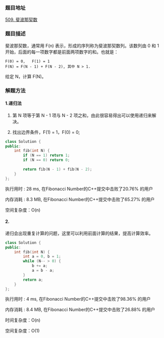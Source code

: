 ### 题目地址
[509. 斐波那契数](https://leetcode-cn.com/problems/fibonacci-number/)

### 题目描述
斐波那契数，通常用 F(n) 表示，形成的序列称为斐波那契数列。该数列由 0 和 1 开始，后面的每一项数字都是前面两项数字的和。也就是：

```
F(0) = 0,   F(1) = 1
F(N) = F(N - 1) + F(N - 2), 其中 N > 1.
```

给定 N，计算 F(N)。

### 解题方法

#### 1.递归法
1. 第 N 项等于第 N - 1 项与 N - 2 项之和，由此很容易得出可以使用递归来解决。

2. 找出边界条件，F(1) = 1，F(0) = 0;

```C++
class Solution {
public:
    int fib(int N) {
        if (N == 1) return 1;
        if (N == 0) return 0;
        
        return fib(N - 1) + fib(N - 2);
    }
};
```
执行用时 : 28 ms, 在Fibonacci Number的C++提交中击败了20.76% 的用户

内存消耗 : 8.3 MB, 在Fibonacci Number的C++提交中击败了65.27% 的用户

空间复杂度：O(n)

#### 2.
递归会出现重复计算的问题，这里可以利用前面计算的结果，提高计算效率。

```C++
class Solution {
public:
    int fib(int N) {
        int a = 0, b = 1;
        while (N-- > 0) {
            b += a;
            a = b - a;
        }
        return a;
    }
};
```
执行用时 : 4 ms, 在Fibonacci Number的C++提交中击败了98.36% 的用户

内存消耗 : 8.4 MB, 在Fibonacci Number的C++提交中击败了26.88% 的用户

时间复杂度：O(n)

空间复杂度：O(1)
